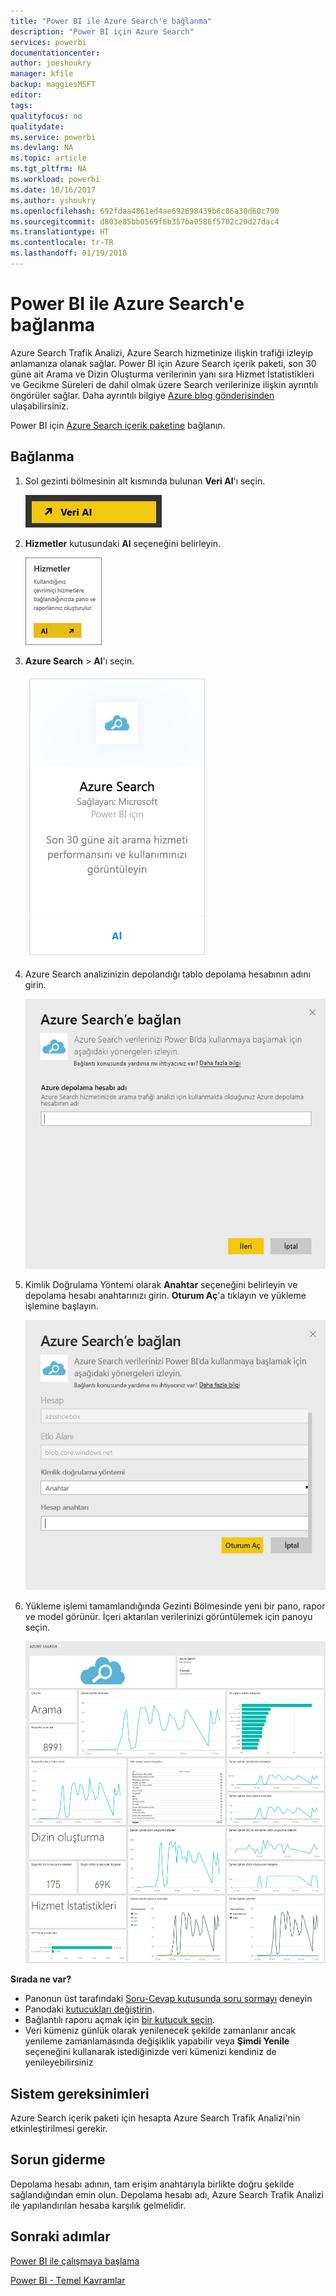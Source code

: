 ```yaml
---
title: "Power BI ile Azure Search'e bağlanma"
description: "Power BI için Azure Search"
services: powerbi
documentationcenter: 
author: joeshoukry
manager: kfile
backup: maggiesMSFT
editor: 
tags: 
qualityfocus: no
qualitydate: 
ms.service: powerbi
ms.devlang: NA
ms.topic: article
ms.tgt_pltfrm: NA
ms.workload: powerbi
ms.date: 10/16/2017
ms.author: yshoukry
ms.openlocfilehash: 692fdaa4861ed4ae692698439b6c86a30d60c790
ms.sourcegitcommit: d803e85bb0569f6b357ba0586f5702c20d27dac4
ms.translationtype: HT
ms.contentlocale: tr-TR
ms.lasthandoff: 01/19/2018
---
```

# <a name="connect-to-azure-search-with-power-bi"></a>Power BI ile Azure Search'e bağlanma
Azure Search Trafik Analizi, Azure Search hizmetinize ilişkin trafiği izleyip anlamanıza olanak sağlar. Power BI için Azure Search içerik paketi, son 30 güne ait Arama ve Dizin Oluşturma verilerinin yanı sıra Hizmet İstatistikleri ve Gecikme Süreleri de dahil olmak üzere Search verilerinize ilişkin ayrıntılı öngörüler sağlar. Daha ayrıntılı bilgiye [Azure blog gönderisinden](https://azure.microsoft.com/en-us/blog/analyzing-your-azure-search-traffic/) ulaşabilirsiniz.

Power BI için [Azure Search içerik paketine](https://app.powerbi.com/getdata/services/azure-search) bağlanın.

## <a name="how-to-connect"></a>Bağlanma
1. Sol gezinti bölmesinin alt kısmında bulunan **Veri Al**'ı seçin.
   
   ![](media/service-connect-to-azure-search/pbi_getdata.png) 
2. **Hizmetler** kutusundaki **Al** seçeneğini belirleyin.
   
   ![](media/service-connect-to-azure-search/pbi_getservices.png) 
3. **Azure Search** \> **Al**'ı seçin.
   
   ![](media/service-connect-to-azure-search/azuresearch.png)
4. Azure Search analizinizin depolandığı tablo depolama hesabının adını girin.
   
   ![](media/service-connect-to-azure-search/params.png)
5. Kimlik Doğrulama Yöntemi olarak **Anahtar** seçeneğini belirleyin ve depolama hesabı anahtarınızı girin. **Oturum Aç**'a tıklayın ve yükleme işlemine başlayın.
   
   ![](media/service-connect-to-azure-search/creds.png)
6. Yükleme işlemi tamamlandığında Gezinti Bölmesinde yeni bir pano, rapor ve model görünür. İçeri aktarılan verilerinizi görüntülemek için panoyu seçin.
   
    ![](media/service-connect-to-azure-search/dashboard2.png)

**Sırada ne var?**

* Panonun üst tarafındaki [Soru-Cevap kutusunda soru sormayı](power-bi-q-and-a.md) deneyin
* Panodaki [kutucukları değiştirin](service-dashboard-edit-tile.md).
* Bağlantılı raporu açmak için [bir kutucuk seçin](service-dashboard-tiles.md).
* Veri kümeniz günlük olarak yenilenecek şekilde zamanlanır ancak yenileme zamanlamasında değişiklik yapabilir veya **Şimdi Yenile** seçeneğini kullanarak istediğinizde veri kümenizi kendiniz de yenileyebilirsiniz

## <a name="system-requirements"></a>Sistem gereksinimleri
Azure Search içerik paketi için hesapta Azure Search Trafik Analizi'nin etkinleştirilmesi gerekir.

## <a name="troubleshooting"></a>Sorun giderme
Depolama hesabı adının, tam erişim anahtarıyla birlikte doğru şekilde sağlandığından emin olun. Depolama hesabı adı, Azure Search Trafik Analizi ile yapılandırılan hesaba karşılık gelmelidir.

## <a name="next-steps"></a>Sonraki adımlar
[Power BI ile çalışmaya başlama](service-get-started.md)

[Power BI - Temel Kavramlar](service-basic-concepts.md)


